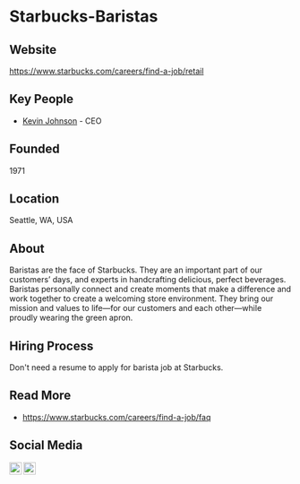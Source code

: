 # Starbucks-Baristas

## Website

https://www.starbucks.com/careers/find-a-job/retail

## Key People

- [Kevin Johnson](https://twitter.com/Kevin_Johnson) - CEO

## Founded

1971

## Location

Seattle, WA, USA

## About

Baristas are the face of Starbucks. They are an important part of our customers’ days, and experts in handcrafting delicious, perfect beverages. Baristas personally connect and create moments that make a difference and work together to create a welcoming store environment. They bring our mission and values to life—for our customers and each other—while proudly wearing the green apron.

## Hiring Process

Don't need a resume to apply for barista job at Starbucks. 

## Read More

- https://www.starbucks.com/careers/find-a-job/faq

## Social Media

[<img align="left" alt="Starbucks | Youtube" width="22px" src="https://cdn.jsdelivr.net/npm/simple-icons@3.7.0/icons/youtube.svg" />][youtube]
[<img align="left" alt="Starbucks | LinkedIn" width="22px" src="https://cdn.jsdelivr.net/npm/simple-icons@3.7.0/icons/linkedin.svg" />][linkedin]

[youtube]: https://www.youtube.com/starbucks
[linkedin]: https://www.linkedin.com/company/starbucks
